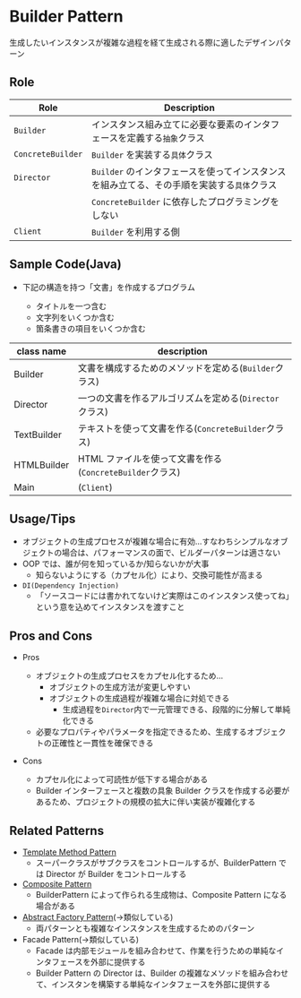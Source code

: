 # Builder Pattern

生成したいインスタンスが複雑な過程を経て生成される際に適したデザインパターン

## Role

| Role              | Description                                                                                |
| ----------------- | ------------------------------------------------------------------------------------------ |
| `Builder`         | インスタンス組み立てに必要な要素のインタフェースを定義する`抽象`クラス                     |
| `ConcreteBuilder` | `Builder` を実装する`具体`クラス                                                           |
| `Director`        | `Builder` のインタフェースを使ってインスタンスを組み立てる、その手順を実装する`具体`クラス |
|                   | `ConcreteBuilder` に依存したプログラミングをしない                                         |
| `Client`          | `Builder` を利用する側                                                                     |

## Sample Code(Java)

- 下記の構造を持つ「文書」を作成するプログラム

  - タイトルを一つ含む
  - 文字列をいくつか含む
  - 箇条書きの項目をいくつか含む

| class name  | description                                              |
| ----------- | -------------------------------------------------------- |
| Builder     | 文書を構成するためのメソッドを定める(`Builder`クラス)    |
| Director    | 一つの文書を作るアルゴリズムを定める(`Director`クラス)   |
| TextBuilder | テキストを使って文書を作る(`ConcreteBuilder`クラス)      |
| HTMLBuilder | HTML ファイルを使って文書を作る(`ConcreteBuilder`クラス) |
| Main        | (`Client`)                                               |

## Usage/Tips

- オブジェクトの生成プロセスが複雑な場合に有効...すなわちシンプルなオブジェクトの場合は、パフォーマンスの面で、ビルダーパターンは適さない
- OOP では、誰が何を知っているか/知らないかが大事
  - 知らないようにする（カプセル化）により、交換可能性が高まる
- `DI(Dependency Injection)`
  - 「ソースコードには書かれてないけど実際はこのインスタンス使ってね」という意を込めてインスタンスを渡すこと

## Pros and Cons

- Pros

  - オブジェクトの生成プロセスをカプセル化するため…
    - オブジェクトの生成方法が変更しやすい
    - オブジェクトの生成過程が複雑な場合に対処できる
      - 生成過程を`Director`内で一元管理できる、段階的に分解して単純化できる
  - 必要なプロパティやパラメータを指定できるため、生成するオブジェクトの正確性と一貫性を確保できる

- Cons
  - カプセル化によって可読性が低下する場合がある
  - Builder インターフェースと複数の具象 Builder クラスを作成する必要があるため、プロジェクトの規模の拡大に伴い実装が複雑化する

## Related Patterns

- [Template Method Pattern](../03-template-method-pattern/)
  - スーパークラスがサブクラスをコントロールするが、BuilderPattern では Director が Builder をコントロールする
- [Composite Pattern](../11-composite-pattern/)
  - BuilderPattern によって作られる生成物は、Composite Pattern になる場合がある
- [Abstract Factory Pattern](../08-abstract-factory-pattern/)(->類似している)
  - 両パターンとも複雑なインスタンスを生成するためのパターン
- Facade Pattern(->類似している)
  - Facade は内部モジュールを組み合わせて、作業を行うための単純なインタフェースを外部に提供する
  - Builder Pattern の Director は、Builder の複雑なメソッドを組み合わせて、インスタンを構築する単純なインタフェースを外部に提供する
